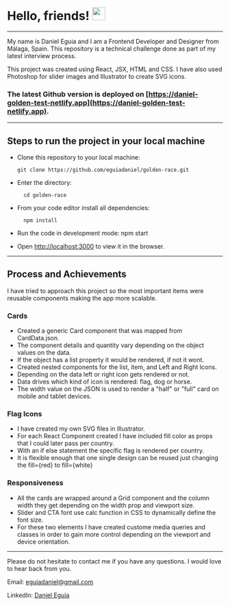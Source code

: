 # Hello, friends! <img src="https://raw.githubusercontent.com/MartinHeinz/MartinHeinz/master/wave.gif" width="30px">

---

My name is Daniel Eguia and I am a Frontend Developer and Designer from Málaga, Spain. This repository is a technical challenge done as part of my latest interview process.

This project was created using React, JSX, HTML and CSS. I have also used Photoshop for slider images and Illustrator to create SVG icons.

### The latest Github version is deployed on [https://daniel-golden-test-netlify.app](https://daniel-golden-test-netlify.app).

---

## Steps to run the project in your local machine

- Clone this repository to your local machine:

      git clone https://github.com/eguiadaniel/golden-race.git

- Enter the directory:

        cd golden-race

- From your code editor install all dependencies:

        npm install

- Run the code in development mode:
  npm start

- Open [http://localhost:3000](http://localhost:3000) to view it in the browser.

---

## Process and Achievements

I have tried to approach this project so the most important items were reusable components making the app more scalable.

### Cards

- Created a generic Card component that was mapped from CardData.json.
- The component details and quantity vary depending on the object values on the data.
- If the object has a list property it would be rendered, if not it wont.
- Created nested components for the list, item, and Left and Right Icons.
- Depending on the data left or right icon gets rendered or not.
- Data drives which kind of icon is rendered: flag, dog or horse.
- The width value on the JSON is used to render a "half" or "full" card on mobile and tablet devices.

### Flag Icons

- I have created my own SVG files in Illustrator.
- For each React Component created I have included fill color as props that I could later pass per country.
- With an if else statement the specific flag is rendered per country.
- It is flexible enough that one single design can be reused just changing the fill={red} to fill={white}

### Responsiveness

- All the cards are wrapped around a Grid component and the column width they get depending on the width prop and viewport size.
- Slider and CTA font use calc function in CSS to dynamically define the font size.
- For these two elements I have created custome media queries and classes in order to gain more control depending on the viewport and device orientation.

---

Please do not hesitate to contact me if you have any questions. I would love to hear back from you.

Email: eguiadaniel@gmail.com

LinkedIn: [Daniel Eguia](https://www.linkedin.com/in/danieleguia/)
